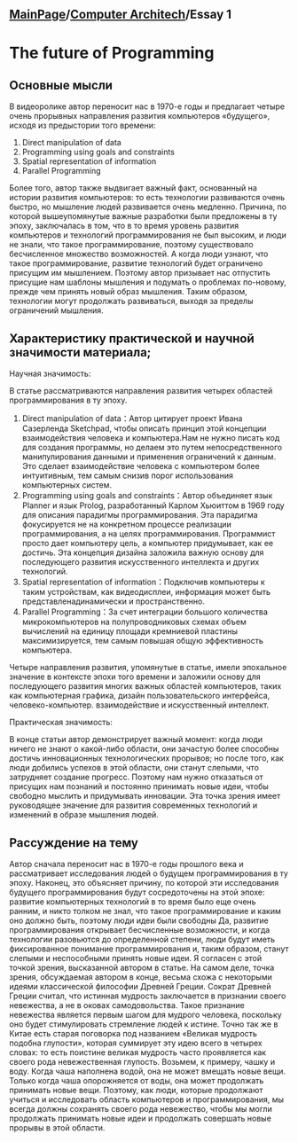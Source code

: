 ## [MainPage](../index.md)/[Computer Architech](README.md)/Essay 1

# The future of Programming

## Основные мысли
 
В видеоролике автор переносит нас в 1970-е годы и предлагает четыре очень прорывных направления развития компьютеров «будущего», исходя из предыстории того времени:

1. Direct manipulation of data
2. Programming using goals and constraints
3. Spatial representation of information
4. Parallel Programming

Более того, автор также выдвигает важный факт, основанный на истории развития компьютеров: то есть технологии развиваются очень быстро, но мышление людей развивается очень медленно. Причина, по которой вышеупомянутые важные разработки были предложены в ту эпоху, заключалась в том, что в то время уровень развития компьютеров и технологий программирования не был высоким, и люди не знали, что такое программирование, поэтому существовало бесчисленное множество возможностей. А когда люди узнают, что такое программирование, развитие технологий будет ограничено присущим им мышлением. Поэтому автор призывает нас отпустить присущие нам шаблоны мышления и подумать о проблемах по-новому, прежде чем принять новый образ мышления. Таким образом, технологии могут продолжать развиваться, выходя за пределы ограничений мышления.

## Характеристику практической и научной значимости материала;

Научная значимость:

В статье рассматриваются направления развития четырех областей программирования в ту эпоху.

1. Direct manipulation of data：Автор цитирует проект Ивана Сазерленда Sketchpad, чтобы описать принцип этой концепции взаимодействия человека и компьютера.Нам не нужно писать код для создания программы, но делаем это путем непосредственного манипулирования данными и применения ограничений к данным. Это сделает взаимодействие человека с компьютером более интуитивным, тем самым снизив порог использования компьютерных систем.
2. Programming using goals and constraints：Автор объединяет язык Planner и язык Prolog, разработанный Карлом Хьюиттом в 1969 году для описания парадигмы программирования. Эта парадигма фокусируется не на конкретном процессе реализации программирования, а на целях программирования. Программист просто дает компьютеру цель, а компьютер придумывает, как ее достичь. Эта концепция дизайна заложила важную основу для последующего развития искусственного интеллекта и других технологий.
3. Spatial representation of information：Подключив компьютеры к таким устройствам, как видеодисплеи, информация может быть представлена ​​динамически и пространственно.
4. Parallel Programming：За счет интеграции большого количества микрокомпьютеров на полупроводниковых схемах объем вычислений на единицу площади кремниевой пластины максимизируется, тем самым повышая общую эффективность компьютера.

Четыре направления развития, упомянутые в статье, имели эпохальное значение в контексте эпохи того времени и заложили основу для последующего развития многих важных областей компьютеров, таких как компьютерная графика, дизайн пользовательского интерфейса, человеко-компьютер. взаимодействие и искусственный интеллект.

Практическая значимость:

В конце статьи автор демонстрирует важный момент: когда люди ничего не знают о какой-либо области, они зачастую более способны достичь инновационных технологических прорывов; но после того, как люди добились успехов в этой области, они станут слепыми, что затрудняет создание прогресс. Поэтому нам нужно отказаться от присущих нам познаний и постоянно принимать новые идеи, чтобы свободно мыслить и придумывать инновации. Эта точка зрения имеет руководящее значение для развития современных технологий и изменений в образе мышления людей.

## Рассуждение на тему

Автор сначала переносит нас в 1970-е годы прошлого века и рассматривает исследования людей о будущем программирования в ту эпоху. Наконец, это объясняет причину, по которой эти исследования будущего программирования будут сосредоточены на этой эпохе: развитие компьютерных технологий в то время было еще очень ранним, и никто толком не знал, что такое программирование и каким оно должно быть, поэтому люди идеи были свободны Да, развитие программирования открывает бесчисленные возможности, и когда технологии разовьются до определенной степени, люди будут иметь фиксированное понимание программирования и, таким образом, станут слепыми и неспособными принять новые идеи. Я согласен с этой точкой зрения, высказанной автором в статье. На самом деле, точка зрения, обсуждаемая автором в конце, весьма схожа с некоторыми идеями классической философии Древней Греции. Сократ Древней Греции считал, что истинная мудрость заключается в признании своего невежества, а не в оковах самодовольства. Такое признание невежества является первым шагом для мудрого человека, поскольку оно будет стимулировать стремление людей к истине. Точно так же в Китае есть старая поговорка под названием «Великая мудрость подобна глупости», которая суммирует эту идею всего в четырех словах: то есть поистине великая мудрость часто проявляется как своего рода невежественная глупость. Возьмем, к примеру, чашку и воду. Когда чаша наполнена водой, она не может вмещать новые вещи. Только когда чаша опорожняется от воды, она может продолжать принимать новые вещи. Поэтому, как люди, которые продолжают учиться и исследовать область компьютеров и программирования, мы всегда должны сохранять своего рода невежество, чтобы мы могли продолжать принимать новые идеи и продолжать совершать новые прорывы в этой области.